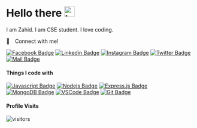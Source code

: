 # Hello there <img src="https://user-images.githubusercontent.com/1303154/88677602-1635ba80-d120-11ea-84d8-d263ba5fc3c0.gif" width="28px" alt="hi">
I am Zahid. I am CSE student. I love coding.

:call_me_hand:&emsp;Connect with me!


[![Facebook Badge](https://img.shields.io/badge/Facebook-1877F2?style=for-the-badge&logo=facebook&logoColor=white)](https://facebook.com/zahidcse98) [![Linkedin Badge](https://img.shields.io/badge/LinkedIn-0077B5?style=for-the-badge&logo=linkedin&logoColor=white)](https://www.linkedin.com/in/zahidcse98/) [![Instagram Badge](https://img.shields.io/badge/Instagram-E4405F?style=for-the-badge&logo=instagram&logoColor=white)](https://instagram.com/zahidcse98) [![Twitter Badge](https://img.shields.io/badge/Twitter-1DA1F2?style=for-the-badge&logo=twitter&logoColor=white)](https://twitter.com/zahidcse98) [![Mail Badge](https://img.shields.io/badge/Gmail-D14836?style=for-the-badge&logo=gmail&logoColor=white)](mailto:zahidcse98@gmail.com)


#### Things I code with
[![Javascript Badge](https://img.shields.io/badge/-Javascript-F0DB4F?style=for-the-badge&labelColor=black&logo=javascript&logoColor=F0DB4F)](#)  [![Nodejs Badge](https://img.shields.io/badge/-Nodejs-3C873A?style=for-the-badge&labelColor=black&logo=node.js&logoColor=3C873A)](#)  [![Express.js Badge](https://img.shields.io/badge/Express.js-000000?style=for-the-badge&logo=express&logoColor=white)](#) [![MongoDB Badge](https://img.shields.io/badge/MongoDB-4EA94B?style=for-the-badge&logo=mongodb&logoColor=white)](#)  [![VSCode Badge](https://img.shields.io/badge/Visual_Studio-5C2D91?style=for-the-badge&logo=visual%20studio&logoColor=white)](#) [![Git Badge](https://img.shields.io/badge/Git-F05032?style=for-the-badge&logo=git&logoColor=white)](#)


#### Profile Visits

![visitors](https://visitor-badge.glitch.me/badge?page_id=zahidcse98.zahidcse98&left_color=royalblue&right_color=purple)
